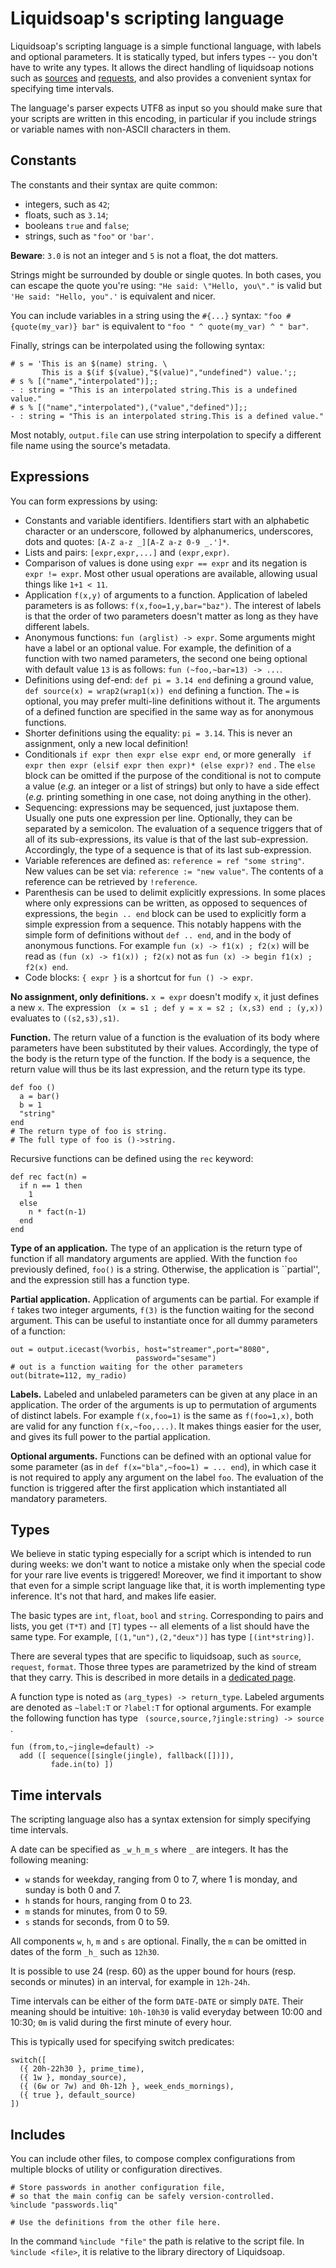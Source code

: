 Liquidsoap's scripting language
===============================
Liquidsoap's scripting language is a simple functional language,
with labels and optional parameters.
It is statically typed, but infers types -- you don't have to write any types.
It allows the direct handling of liquidsoap notions such
as [sources](sources.html) and [requests](requests.html),
and also provides a convenient syntax for specifying time intervals.

The language's parser expects UTF8 as input so you should make sure that your scripts
are written in this encoding, in particular if you include strings or variable names
with non-ASCII characters in them.

Constants
---------
The constants and their syntax are quite common:

* integers, such as `42`;
* floats, such as `3.14`;
* booleans `true` and `false`;
* strings, such as `"foo"` or `'bar'`.

**Beware**: `3.0` is not an integer and `5` is not a float, the dot matters.

Strings might be surrounded by double or single quotes. In both cases, you can escape the quote you're using: `"He said: \"Hello, you\"."` is valid but `'He said: "Hello, you".'` is equivalent and nicer.

You can include variables in a string using the `#{...}`
syntax:
`"foo #{quote(my_var)} bar"` is equivalent to
`"foo " ^ quote(my_var) ^ " bar"`.

Finally, strings can be interpolated using the following syntax:

```
# s = 'This is an $(name) string. \
       This is a $(if $(value),"$(value)","undefined") value.';;
# s % [("name","interpolated")];;
- : string = "This is an interpolated string.This is a undefined value."
# s % [("name","interpolated"),("value","defined")];;
- : string = "This is an interpolated string.This is a defined value."
```

Most notably, `output.file` can use string interpolation to specify a different file name
using the source's metadata.

Expressions
-----------
You can form expressions by using:

* Constants and variable identifiers. Identifiers start with an alphabetic character or an underscore, followed by alphanumerics, underscores, dots and quotes: `[A-Z a-z _][A-Z a-z 0-9 _.']*`.
* Lists and pairs: `[expr,expr,...]` and `(expr,expr)`.
* Comparison of values is done using `expr == expr` and its negation is `expr != expr`. Most other usual operations are available, allowing usual things like `1+1 < 11`.
* Application `f(x,y)` of arguments to a function. Application of labeled parameters is as follows: `f(x,foo=1,y,bar="baz")`. The interest of labels is that the order of two parameters doesn't matter as long as they have different labels.
* Anonymous functions: `fun (arglist) -> expr`. Some arguments might have a label or an optional value. For example, the definition of a function with two named parameters, the second one being optional with default value `13` is as follows: `fun (~foo,~bar=13) -> ...`.
* Definitions using def-end: `def pi = 3.14 end` defining a ground value, `def source(x) = wrap2(wrap1(x)) end` defining a function. The `=` is optional, you may prefer multi-line definitions without it. The arguments of a defined function are specified in the same way as for anonymous functions.
* Shorter definitions using the equality: `pi = 3.14`. This is never an assignment, only a new local definition!
* Conditionals `if expr then expr else expr end`, or more generally ```
if expr then expr (elsif expr then expr)* (else expr)? end```
. The `else` block can be omitted if the purpose of the conditional is not to compute a value (*e.g.* an integer or a list of strings) but only to have a side effect (*e.g.* printing something in one case, not doing anything in the other).
* Sequencing: expressions may be sequenced, just juxtapose them. Usually one puts one expression per line. Optionally, they can be separated by a semicolon. The evaluation of a sequence triggers that of all of its sub-expressions, its value is that of the last sub-expression. Accordingly, the type of a sequence is that of its last sub-expression.
* Variable references are defined as: `reference = ref "some string"`. New values can be set via: `reference := "new value"`. The contents of a reference can be retrieved by `!reference`.
* Parenthesis can be used to delimit explicitly expressions. In some places where only expressions can be written, as opposed to sequences of expressions, the `begin .. end` block can be used to explicitly form a simple expression from a sequence. This notably happens with the simple form of definitions without `def .. end`, and in the body of anonymous functions. For example `fun (x) -> f1(x) ; f2(x)` will be read as `(fun (x) -> f1(x)) ; f2(x)` not as `fun (x) -> begin f1(x) ; f2(x) end`.
* Code blocks: `{ expr }` is a shortcut for `fun () -> expr`.

**No assignment, only definitions.** `x = expr` doesn't modify `x`, it just defines a new `x`. The expression ```
(x = s1 ; def y = x = s2 ; (x,s3) end ; (y,x))```
 evaluates to `((s2,s3),s1)`.

**Function.** The return value of a function is the evaluation of its body where parameters have been substituted by their values. Accordingly, the type of the body is the return type of the function. If the body is a sequence, the return value will thus be its last expression, and the return type its type.

```liquidsoap
def foo ()
  a = bar()
  b = 1
  "string"
end
# The return type of foo is string.
# The full type of foo is ()->string.
```

Recursive functions can be defined using the `rec` keyword:

```liquidsoap
def rec fact(n) =
  if n == 1 then
    1
  else
    n * fact(n-1)
  end
end
```

**Type of an application.** The type of an application is the return type of function if all mandatory arguments are applied. With the function `foo` previously defined, `foo()` is a string. Otherwise, the application is ``partial'', and the expression still has a function type.

**Partial application.** Application of arguments can be partial. For example if `f` takes two integer arguments, `f(3)` is the function waiting for the second argument. This can be useful to instantiate once for all dummy parameters of a function:

```liquidsoap
out = output.icecast(%vorbis, host="streamer",port="8080",
                            password="sesame")
# out is a function waiting for the other parameters
out(bitrate=112, my_radio)
```

**Labels.** Labeled and unlabeled parameters can be given at any place in an application. The order of the arguments is up to permutation of arguments of distinct labels. For example `f(x,foo=1)` is the same as `f(foo=1,x)`, both are valid for any function `f(x,~foo,...)`. It makes things easier for the user, and gives its full power to the partial application.

**Optional arguments.** Functions can be defined with an optional value for some parameter (as in `def f(x="bla",~foo=1) = ... end`), in which case it is not required to apply any argument on the label `foo`. The evaluation of the function is triggered after the first application which instantiated all mandatory parameters.

Types
-----
We believe in static typing especially for a script which is intended to run during weeks: we don't want to notice a mistake only when the special code for your rare live events is triggered! Moreover, we find it important to show that even for a simple script language like that, it is worth implementing type inference. It's not that hard, and makes life easier.

The basic types are `int`, `float`, `bool`
and `string`.
Corresponding to pairs and lists,
you get `(T*T)` and `[T]` types --
all elements of a list should have the same type.
For example, `[(1,"un"),(2,"deux")]`
has type `[(int*string)]`.

There are several types that are specific to liquidsoap, such as
`source`, `request`, `format`.
Those three types are parametrized by the kind of stream that they
carry. This is described in more details in a
[dedicated page](stream_content.html).

A function type is noted as `(arg_types) -> return_type`. Labeled arguments are denoted as `~label:T` or `?label:T` for optional arguments. For example the following function has type ```
(source,source,?jingle:string) -> source```
.

```liquidsoap
fun (from,to,~jingle=default) ->
  add ([ sequence([single(jingle), fallback([])]),
         fade.in(to) ])
```

Time intervals
--------------
The scripting language also has a syntax extension for simply specifying time intervals.

A date can be specified as `_w_h_m_s` where `_` are integers. It has the following meaning:

* `w` stands for weekday, ranging from 0 to 7, where 1 is monday, and sunday is both 0 and 7.
* `h` stands for hours, ranging from 0 to 23.
* `m` stands for minutes, from 0 to 59.
* `s` stands for seconds, from 0 to 59.

All components `w`, `h`, `m` and `s` are optional. Finally, the `m` can be omitted in dates of the form `_h_` such as `12h30`.

It is possible to use 24 (resp. 60) as the upper bound for hours (resp. seconds or minutes) in an interval, for example in `12h-24h`.

Time intervals can be either of the form `DATE-DATE` or simply `DATE`. Their meaning should be intuitive: `10h-10h30` is valid everyday between 10:00 and 10:30; `0m` is valid during the first minute of every hour.

This is typically used for specifying switch predicates:

```liquidsoap
switch([
  ({ 20h-22h30 }, prime_time),
  ({ 1w }, monday_source),
  ({ (6w or 7w) and 0h-12h }, week_ends_mornings),
  ({ true }, default_source)
])
```

Includes
--------
You can include other files,
to compose complex configurations from
multiple blocks of utility or configuration directives.

```liquidsoap
# Store passwords in another configuration file,
# so that the main config can be safely version-controlled.
%include "passwords.liq"

# Use the definitions from the other file here.
```

In the command `%include "file"` the path is relative to
the script file. In `%include <file>`, it is relative
to the library directory of Liquidsoap.
